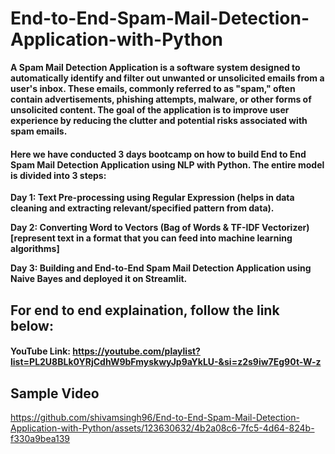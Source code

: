 # End-to-End-Spam-Mail-Detection-Application-with-Python

**A Spam Mail Detection Application is a software system designed to automatically identify and filter out unwanted or unsolicited emails from a user's inbox. These emails, commonly referred to as "spam," often contain advertisements, phishing attempts, malware, or other forms of unsolicited content. The goal of the application is to improve user experience by reducing the clutter and potential risks associated with spam emails.**

#### Here we have conducted 3 days bootcamp on how to build End to End Spam Mail Detection Application using NLP with Python. The entire model is divided into 3 steps:

**Day 1: Text Pre-processing using Regular Expression (helps in data cleaning and extracting relevant/specified pattern from data).**

**Day 2: Converting Word to Vectors (Bag of Words & TF-IDF Vectorizer) [represent text in a format that you can feed into machine learning algorithms]**

**Day 3: Building and End-to-End Spam Mail Detection Application using Naive Bayes and deployed it on Streamlit.**



## For end to end explaination, follow the link below:

#### YouTube Link: https://youtube.com/playlist?list=PL2U8BLk0YRjCdhW9bFmyskwyJp9aYkLU-&si=z2s9iw7Eg90t-W-z



## Sample Video



https://github.com/shivamsingh96/End-to-End-Spam-Mail-Detection-Application-with-Python/assets/123630632/4b2a08c6-7fc5-4d64-824b-f330a9bea139





